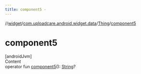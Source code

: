 ```yaml
---
title: component5 -
---
```

//[widget](../../index.md)/[com.uploadcare.android.widget.data](../index.md)/[Thing](index.md)/[component5](component5.md)



# component5  
[androidJvm]  
Content  
operator fun [component5](component5.md)(): [String](https://kotlinlang.org/api/latest/jvm/stdlib/kotlin/-string/index.html)?  



